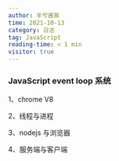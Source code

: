 ```yaml
---
author: 半兮酱紫
time: 2021-10-13
category: 日志
tag: JavaScript
reading-time: < 1 min
visitor: true
---
```


### JavaScript event loop 系统

1、chrome V8

2、线程与进程

3、nodejs 与浏览器

4、服务端与客户端

